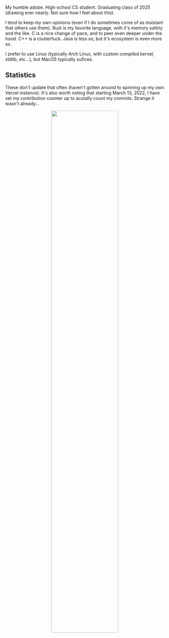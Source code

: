 <!-- Never trust the month of April.

---

## I’m currently working on ...
- My own kernel (for educational purposes, nothing fancy). :)

- Rowland Hall's FTC Robot Software

- [This](https://www.youtube.com/watch?v=dQw4w9WgXcQ)

---
-->

My humble adobe. High-school CS student. Graduating class of 2025 (drawing ever nearly. Not sure how I feel about this).

I tend to keep my own opinions (even if I do sometimes come of as insistant that others use them). Rust is my favorite language, with it's memory safety and the like. C is a nice change of pace, and to peer even deeper under the hood. C++ is a clusterfuck. Java is less so, but it's ecosystem is even more so.

I prefer to use Linux (typically Arch Linux, with custom compiled kernel, stdlib, etc...), but MacOS typically sufices.


## Statistics
These don't update that often (haven't gotten around to spinning up my own Vercel instance). It's also worth noting that starting March 13, 2022, I have set my contribution counter up to acutally count my commits. Strange it wasn't already...

<p align="center">
    <img width=65% src="https://github-readme-stats.vercel.app/api/wakatime?username=isaccbarker&&hide=javascript,html,css,cmake,Nginx%20Configuration%20File,markdown,groovy,text,properties,sql,matlab,systemd,yaml,json,bc,xml,csv,ini,PacmanConf,Other,viml,Image%20%28jpeg%29,crontab,zsh&layout=compact&theme=dark">
    <br>
</p>
<!-- </p> -->
